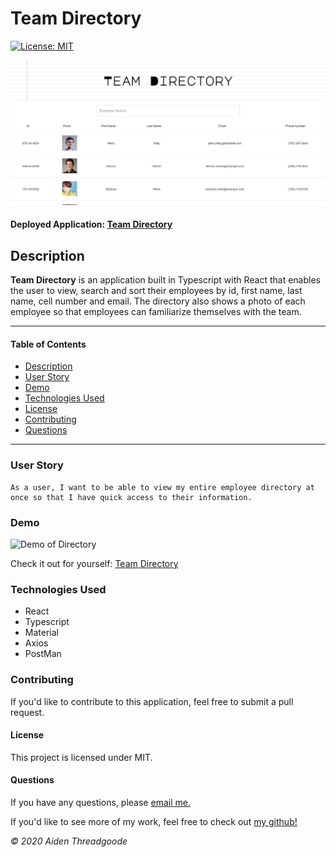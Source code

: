 # Team Directory 

[![License: MIT](https://img.shields.io/badge/License-MIT-green.svg)](https://choosealicense.com/licenses/mit/)

![Photo of Directory](./static/img/demo.png)

#### Deployed Application: [Team Directory](https://a-thread.github.io/react-team-directory/)

    

## Description

**Team Directory** is an application built in Typescript with React that enables the user to view, search and sort their employees by id, first name, last name, cell number and email. The directory also shows a photo of each employee so that employees can familiarize themselves with the team.

---

#### Table of Contents

* [Description](#description)
* [User Story](#user)
* [Demo](#demo)
* [Technologies Used](#technologies)
* [License](#license)
* [Contributing](#contributing)
* [Questions](#questions)

---

### User Story

 ```
 As a user, I want to be able to view my entire employee directory at once so that I have quick access to their information.
 ```

### Demo 

![Demo of Directory](./static/img/demo.gif)

Check it out for yourself: [Team Directory](https://a-thread.github.io/react-team-directory/)

### Technologies Used

* React
* Typescript
* Material
* Axios
* PostMan

### Contributing

If you'd like to contribute to this application, feel free to submit a pull request.

#### License

This project is licensed under MIT. 

#### Questions

    

If you have any questions, please [email me.](mailto:aiden.threadgoode@gmail.com)

If you'd like to see more of my work, feel free to check out [my github!](https://github.com/a-thread)

*© 2020 Aiden Threadgoode*
